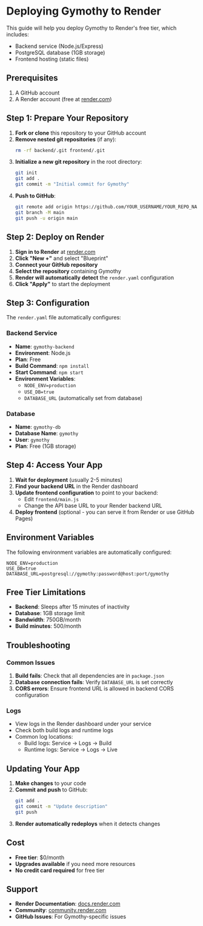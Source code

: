 # Deploying Gymothy to Render

This guide will help you deploy Gymothy to Render's free tier, which includes:
- Backend service (Node.js/Express)
- PostgreSQL database (1GB storage)
- Frontend hosting (static files)

## Prerequisites

1. A GitHub account
2. A Render account (free at [render.com](https://render.com))

## Step 1: Prepare Your Repository

1. **Fork or clone** this repository to your GitHub account
2. **Remove nested git repositories** (if any):
   ```bash
   rm -rf backend/.git frontend/.git
   ```
3. **Initialize a new git repository** in the root directory:
   ```bash
   git init
   git add .
   git commit -m "Initial commit for Gymothy"
   ```
4. **Push to GitHub**:
   ```bash
   git remote add origin https://github.com/YOUR_USERNAME/YOUR_REPO_NAME.git
   git branch -M main
   git push -u origin main
   ```

## Step 2: Deploy on Render

1. **Sign in to Render** at [render.com](https://render.com)
2. **Click "New +"** and select "Blueprint"
3. **Connect your GitHub repository**
4. **Select the repository** containing Gymothy
5. **Render will automatically detect** the `render.yaml` configuration
6. **Click "Apply"** to start the deployment

## Step 3: Configuration

The `render.yaml` file automatically configures:

### Backend Service
- **Name**: `gymothy-backend`
- **Environment**: Node.js
- **Plan**: Free
- **Build Command**: `npm install`
- **Start Command**: `npm start`
- **Environment Variables**:
  - `NODE_ENV=production`
  - `USE_DB=true`
  - `DATABASE_URL` (automatically set from database)

### Database
- **Name**: `gymothy-db`
- **Database Name**: `gymothy`
- **User**: `gymothy`
- **Plan**: Free (1GB storage)

## Step 4: Access Your App

1. **Wait for deployment** (usually 2-5 minutes)
2. **Find your backend URL** in the Render dashboard
3. **Update frontend configuration** to point to your backend:
   - Edit `frontend/main.js`
   - Change the API base URL to your Render backend URL
4. **Deploy frontend** (optional - you can serve it from Render or use GitHub Pages)

## Environment Variables

The following environment variables are automatically configured:

```env
NODE_ENV=production
USE_DB=true
DATABASE_URL=postgresql://gymothy:password@host:port/gymothy
```

## Free Tier Limitations

- **Backend**: Sleeps after 15 minutes of inactivity
- **Database**: 1GB storage limit
- **Bandwidth**: 750GB/month
- **Build minutes**: 500/month

## Troubleshooting

### Common Issues

1. **Build fails**: Check that all dependencies are in `package.json`
2. **Database connection fails**: Verify `DATABASE_URL` is set correctly
3. **CORS errors**: Ensure frontend URL is allowed in backend CORS configuration

### Logs

- View logs in the Render dashboard under your service
- Check both build logs and runtime logs
- Common log locations:
  - Build logs: Service → Logs → Build
  - Runtime logs: Service → Logs → Live

## Updating Your App

1. **Make changes** to your code
2. **Commit and push** to GitHub:
   ```bash
   git add .
   git commit -m "Update description"
   git push
   ```
3. **Render automatically redeploys** when it detects changes

## Cost

- **Free tier**: $0/month
- **Upgrades available** if you need more resources
- **No credit card required** for free tier

## Support

- **Render Documentation**: [docs.render.com](https://docs.render.com)
- **Community**: [community.render.com](https://community.render.com)
- **GitHub Issues**: For Gymothy-specific issues 